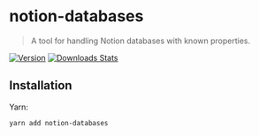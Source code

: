 # notion-databases

> A tool for handling Notion databases with known properties.

[![Version][version-image]][version-link]
[![Downloads Stats][npm-downloads]][npm-link]

<!-- [![Run test][test-status]][test-link] -->

## Installation

Yarn:

```sh
yarn add notion-databases
```

<!-- ## Usage -->

<!-- Markdown link & img dfn's -->

[version-image]: https://img.shields.io/github/package-json/v/bkeys818/notion-databases/v0.1.1?label=version
[version-link]: https://github.com/bkeys818/notion-databases/releases/tag/v0.1.1
[npm-downloads]: https://img.shields.io/npm/dm/notion-databases.svg
[npm-link]: https://www.npmjs.com/package/notion-databases/v/0.1.1

<!-- [test-status]: https://github.com/bkeys818/notion-databases/actions/workflows/run-tests.yaml/badge.svg?branch=v0.1.1 -->
<!-- [test-link]: https://github.com/bkeys818/notion-databases/actions/workflows/run-tests.yaml -->
